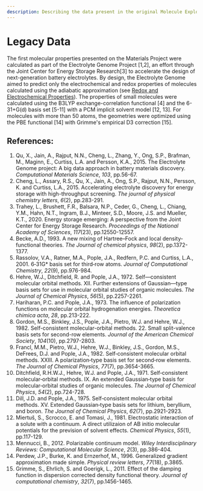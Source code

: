 ```yaml
---
description: Describing the data present in the original Molecule Explorer
---
```


# Legacy Data

The first molecular properties presented on the Materials Project were calculated as part of the Electrolyte Genome Project \[1,2], an effort through the Joint Center for Energy Storage Research\[3] to accelerate the design of next-generation battery electrolytes. By design, the Electrolyte Genome aimed to predict only the electrochemical and redox properties of molecules calculated using the adiabatic approximation (see [Redox and Electrochemical Properties](redox-and-electrochemical-properties.md)). The properties of small molecules were calculated using the B3LYP exchange-correlation functional \[4] and the 6-31+G(d) basis set \[5-11] with a PCM implicit solvent model \[12, 13]. For molecules with more than 50 atoms, the geometries were optimized using the PBE functional \[14] with Grimme's empirical D3 correction \[15].

## References:

1. Qu, X., Jain, A., Rajput, N.N., Cheng, L., Zhang, Y., Ong, S.P., Brafman, M., Maginn, E., Curtiss, L.A. and Persson, K.A., 2015. The Electrolyte Genome project: A big data approach in battery materials discovery. _Computational Materials Science_, _103_, pp.56-67.
2. Cheng, L., Assary, R.S., Qu, X., Jain, A., Ong, S.P., Rajput, N.N., Persson, K. and Curtiss, L.A., 2015. Accelerating electrolyte discovery for energy storage with high-throughput screening. _The journal of physical chemistry letters_, _6_(2), pp.283-291.
3. Trahey, L., Brushett, F.R., Balsara, N.P., Ceder, G., Cheng, L., Chiang, Y.M., Hahn, N.T., Ingram, B.J., Minteer, S.D., Moore, J.S. and Mueller, K.T., 2020. Energy storage emerging: A perspective from the Joint Center for Energy Storage Research. _Proceedings of the National Academy of Sciences_, _117_(23), pp.12550-12557.
4. Becke, A.D., 1993. A new mixing of Hartree–Fock and local density‐functional theories. _The Journal of chemical physics_, _98_(2), pp.1372-1377.
5. Rassolov, V.A., Ratner, M.A., Pople, J.A., Redfern, P.C. and Curtiss, L.A., 2001. 6‐31G\* basis set for third‐row atoms. _Journal of Computational Chemistry_, _22_(9), pp.976-984.
6. Hehre, W.J., Ditchfield, R. and Pople, J.A., 1972. Self—consistent molecular orbital methods. XII. Further extensions of Gaussian—type basis sets for use in molecular orbital studies of organic molecules. _The Journal of Chemical Physics_, _56_(5), pp.2257-2261.
7. Hariharan, P.C. and Pople, J.A., 1973. The influence of polarization functions on molecular orbital hydrogenation energies. _Theoretica chimica acta_, _28_, pp.213-222.
8. Gordon, M.S., Binkley, J.S., Pople, J.A., Pietro, W.J. and Hehre, W.J., 1982. Self-consistent molecular-orbital methods. 22. Small split-valence basis sets for second-row elements. _Journal of the American Chemical Society_, _104_(10), pp.2797-2803.
9. Francl, M.M., Pietro, W.J., Hehre, W.J., Binkley, J.S., Gordon, M.S., DeFrees, D.J. and Pople, J.A., 1982. Self‐consistent molecular orbital methods. XXIII. A polarization‐type basis set for second‐row elements. _The Journal of Chemical Physics_, _77_(7), pp.3654-3665.
10. Ditchfield, R.H.W.J., Hehre, W.J. and Pople, J.A., 1971. Self‐consistent molecular‐orbital methods. IX. An extended Gaussian‐type basis for molecular‐orbital studies of organic molecules. _The Journal of Chemical Physics_, _54_(2), pp.724-728.
11. Dill, J.D. and Pople, J.A., 1975. Self‐consistent molecular orbital methods. XV. Extended Gaussian‐type basis sets for lithium, beryllium, and boron. _The Journal of Chemical Physics_, _62_(7), pp.2921-2923.
12. Miertuš, S., Scrocco, E. and Tomasi, J., 1981. Electrostatic interaction of a solute with a continuum. A direct utilizaion of AB initio molecular potentials for the prevision of solvent effects. _Chemical Physics_, _55_(1), pp.117-129.
13. Mennucci, B., 2012. Polarizable continuum model. _Wiley Interdisciplinary Reviews: Computational Molecular Science_, _2_(3), pp.386-404.
14. Perdew, J.P., Burke, K. and Ernzerhof, M., 1996. Generalized gradient approximation made simple. _Physical review letters_, _77_(18), p.3865.
15. Grimme, S., Ehrlich, S. and Goerigk, L., 2011. Effect of the damping function in dispersion corrected density functional theory. _Journal of computational chemistry_, _32_(7), pp.1456-1465.
